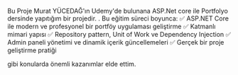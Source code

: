 Bu Proje Murat YÜCEDAĞ'ın Udemy'de bulunana ASP.Net core ile Portfolyo dersinde yapıtığım bir projedir.
.
Bu eğitim süreci boyunca:
✅ ASP.NET Core ile modern ve profesyonel bir portföy uygulaması geliştirme
✅ Katmanlı mimari yapısı
✅ Repository pattern, Unit of Work ve Dependency Injection
✅ Admin paneli yönetimi ve dinamik içerik güncellemeleri
✅ Gerçek bir proje geliştirme pratiği

gibi konularda önemli kazanımlar elde ettim.
